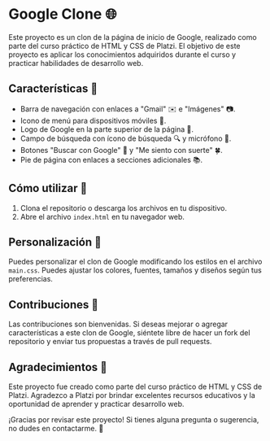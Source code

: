 # Google Clone 🌐

Este proyecto es un clon de la página de inicio de Google, realizado como parte del curso práctico de HTML y CSS de Platzi. El objetivo de este proyecto es aplicar los conocimientos adquiridos durante el curso y practicar habilidades de desarrollo web.

## Características 🚀

- Barra de navegación con enlaces a "Gmail" ✉️ e "Imágenes" 📷.
- Icono de menú para dispositivos móviles 📱.
- Logo de Google en la parte superior de la página 🌟.
- Campo de búsqueda con ícono de búsqueda 🔍 y micrófono 🎤.
- Botones "Buscar con Google" 🔎 y "Me siento con suerte" 🍀.
- Pie de página con enlaces a secciones adicionales 📚.

## Cómo utilizar 📝

1. Clona el repositorio o descarga los archivos en tu dispositivo.
2. Abre el archivo `index.html` en tu navegador web.

## Personalización 🎨

Puedes personalizar el clon de Google modificando los estilos en el archivo `main.css`. Puedes ajustar los colores, fuentes, tamaños y diseños según tus preferencias.

## Contribuciones 🤝

Las contribuciones son bienvenidas. Si deseas mejorar o agregar características a este clon de Google, siéntete libre de hacer un fork del repositorio y enviar tus propuestas a través de pull requests.



## Agradecimientos 💚

Este proyecto fue creado como parte del curso práctico de HTML y CSS de Platzi. Agradezco a Platzi por brindar excelentes recursos educativos y la oportunidad de aprender y practicar desarrollo web.

¡Gracias por revisar este proyecto! Si tienes alguna pregunta o sugerencia, no dudes en contactarme. 🙌
